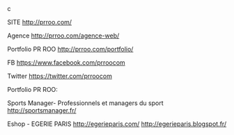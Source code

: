 c

SITE http://prroo.com/

Agence http://prroo.com/agence-web/

Portfolio  PR ROO  http://prroo.com/portfolio/

FB https://www.facebook.com/prroocom

Twitter https://twitter.com/prroocom



Portfolio  PR ROO:

Sports Manager- Professionnels et managers du sport  
http://sportsmanager.fr/

Eshop - EGERIE PARIS
http://egerieparis.com/
http://egerieparis.blogspot.fr/



